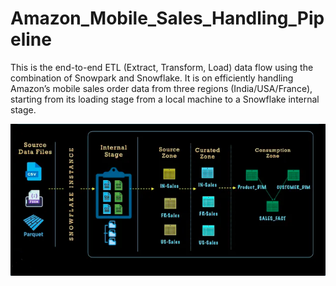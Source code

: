 # Amazon_Mobile_Sales_Handling_Pipeline

This is the end-to-end ETL (Extract, Transform, Load) data flow using the combination of Snowpark and Snowflake. It is on efficiently handling Amazon’s mobile sales order data from three regions (India/USA/France), starting from its loading stage from a local machine to a Snowflake internal stage. 

![End to end pipeline](https://github.com/Sahishnuta/Amazon_Mobile_Sales_Handling_Pipeline/blob/main/pipeline.png)

